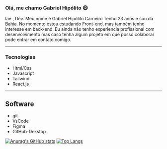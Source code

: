 ### Olá, me chamo Gabriel Hipólito 😄

Iae , Dev. Meu nome é Gabriel Hipólito Carneiro
Tenho 23 anos e sou da Bahia. No momento estou estudando Front-end, mas também tenho interesse em back-end.
Eu ainda não tenho experiencia profissional com desenvolvimento mas caso tenha algum
projeto em que posso colaborar pode entrar em contato comigo.


***
### Tecnologias
 * Html/Css
 * Javascript
 * Tailwind
 * React.js

***
## Software
  * git
  * VsCode
  * Figma
  * GitHub-Dekstop
  
[![Anurag's GitHub stats](https://github-readme-stats.vercel.app/api?username=gabrielhipolitoo)](https://github.com/anuraghazra/github-readme-stats) [![Top Langs](https://github-readme-stats.vercel.app/api/top-langs/?username=gabrielhipolitoo&layout=compact)](https://github.com/anuraghazra/github-readme-stats)




     
 

